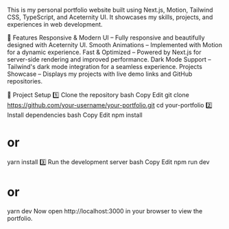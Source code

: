 This is my personal portfolio website built using Next.js, Motion, Tailwind CSS, TypeScript, and Aceternity UI. It showcases my skills, projects, and experiences in web development.

📌 Features
Responsive & Modern UI – Fully responsive and beautifully designed with Aceternity UI.
Smooth Animations – Implemented with Motion for a dynamic experience.
Fast & Optimized – Powered by Next.js for server-side rendering and improved performance.
Dark Mode Support – Tailwind's dark mode integration for a seamless experience.
Projects Showcase – Displays my projects with live demo links and GitHub repositories.

📂 Project Setup
1️⃣ Clone the repository
bash
Copy
Edit
git clone https://github.com/your-username/your-portfolio.git
cd your-portfolio
2️⃣ Install dependencies
bash
Copy
Edit
npm install

# or

yarn install
3️⃣ Run the development server
bash
Copy
Edit
npm run dev

# or

yarn dev
Now open http://localhost:3000 in your browser to view the portfolio.
